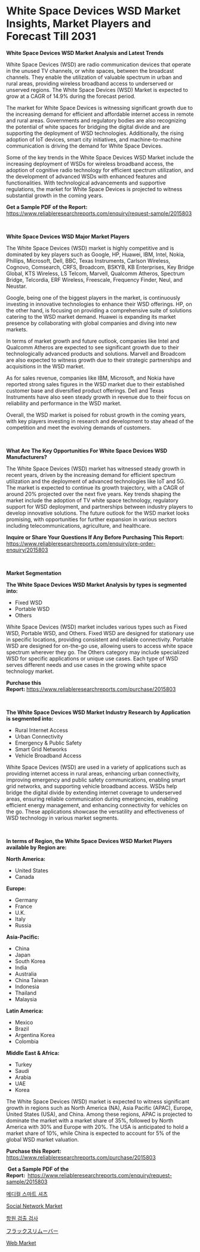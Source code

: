 <p><h1>White Space Devices WSD Market Insights, Market Players and Forecast Till 2031</h1></p><p><strong>White Space Devices WSD Market Analysis and Latest Trends</strong></p>
<p><p>White Space Devices (WSD) are radio communication devices that operate in the unused TV channels, or white spaces, between the broadcast channels. They enable the utilization of valuable spectrum in urban and rural areas, providing wireless broadband access to underserved or unserved regions. The White Space Devices (WSD) Market is expected to grow at a CAGR of 14.9% during the forecast period.</p><p>The market for White Space Devices is witnessing significant growth due to the increasing demand for efficient and affordable internet access in remote and rural areas. Governments and regulatory bodies are also recognizing the potential of white spaces for bridging the digital divide and are supporting the deployment of WSD technologies. Additionally, the rising adoption of IoT devices, smart city initiatives, and machine-to-machine communication is driving the demand for White Space Devices.</p><p>Some of the key trends in the White Space Devices WSD Market include the increasing deployment of WSDs for wireless broadband access, the adoption of cognitive radio technology for efficient spectrum utilization, and the development of advanced WSDs with enhanced features and functionalities. With technological advancements and supportive regulations, the market for White Space Devices is projected to witness substantial growth in the coming years.</p></p>
<p><strong>Get a Sample PDF of the Report:&nbsp;</strong> <a href="https://www.reliableresearchreports.com/enquiry/request-sample/2015803">https://www.reliableresearchreports.com/enquiry/request-sample/2015803</a></p>
<p>&nbsp;</p>
<p><strong>White Space Devices WSD Major Market Players</strong></p>
<p><p>The White Space Devices (WSD) market is highly competitive and is dominated by key players such as Google, HP, Huawei, IBM, Intel, Nokia, Phillips, Microsoft, Dell, BBC, Texas Instruments, Carlson Wireless, Cognovo, Comsearch, CRFS, Broadcom, BSKYB, KB Enterprises, Key Bridge Global, KTS Wireless, LS Telcom, Marvell, Qualcomm Atheros, Spectrum Bridge, Telcordia, ERF Wireless, Freescale, Frequency Finder, Neul, and Neustar.</p><p>Google, being one of the biggest players in the market, is continuously investing in innovative technologies to enhance their WSD offerings. HP, on the other hand, is focusing on providing a comprehensive suite of solutions catering to the WSD market demand. Huawei is expanding its market presence by collaborating with global companies and diving into new markets.</p><p>In terms of market growth and future outlook, companies like Intel and Qualcomm Atheros are expected to see significant growth due to their technologically advanced products and solutions. Marvell and Broadcom are also expected to witness growth due to their strategic partnerships and acquisitions in the WSD market.</p><p>As for sales revenue, companies like IBM, Microsoft, and Nokia have reported strong sales figures in the WSD market due to their established customer base and diversified product offerings. Dell and Texas Instruments have also seen steady growth in revenue due to their focus on reliability and performance in the WSD market.</p><p>Overall, the WSD market is poised for robust growth in the coming years, with key players investing in research and development to stay ahead of the competition and meet the evolving demands of customers.</p></p>
<p>&nbsp;</p>
<p><strong>What Are The Key Opportunities For White Space Devices WSD Manufacturers?</strong></p>
<p><p>The White Space Devices (WSD) market has witnessed steady growth in recent years, driven by the increasing demand for efficient spectrum utilization and the deployment of advanced technologies like IoT and 5G. The market is expected to continue its growth trajectory, with a CAGR of around 20% projected over the next five years. Key trends shaping the market include the adoption of TV white space technology, regulatory support for WSD deployment, and partnerships between industry players to develop innovative solutions. The future outlook for the WSD market looks promising, with opportunities for further expansion in various sectors including telecommunications, agriculture, and healthcare.</p></p>
<p><strong>Inquire or Share Your Questions If Any Before Purchasing This Report:</strong> <a href="https://www.reliableresearchreports.com/enquiry/pre-order-enquiry/2015803">https://www.reliableresearchreports.com/enquiry/pre-order-enquiry/2015803</a></p>
<p>&nbsp;</p>
<p><strong>Market Segmentation</strong></p>
<p><strong>The White Space Devices WSD Market Analysis by types is segmented into:</strong></p>
<p><ul><li>Fixed WSD</li><li>Portable WSD</li><li>Others</li></ul></p>
<p><p>White Space Devices (WSD) market includes various types such as Fixed WSD, Portable WSD, and Others. Fixed WSD are designed for stationary use in specific locations, providing consistent and reliable connectivity. Portable WSD are designed for on-the-go use, allowing users to access white space spectrum wherever they go. The Others category may include specialized WSD for specific applications or unique use cases. Each type of WSD serves different needs and use cases in the growing white space technology market.</p></p>
<p><strong>Purchase this Report:&nbsp;</strong><a href="https://www.reliableresearchreports.com/purchase/2015803">https://www.reliableresearchreports.com/purchase/2015803</a></p>
<p>&nbsp;</p>
<p><strong>The White Space Devices WSD Market Industry Research by Application is segmented into:</strong></p>
<p><ul><li>Rural Internet Access</li><li>Urban Connectivity</li><li>Emergency & Public Safety</li><li>Smart Grid Networks</li><li>Vehicle Broadband Access</li></ul></p>
<p><p>White Space Devices (WSD) are used in a variety of applications such as providing internet access in rural areas, enhancing urban connectivity, improving emergency and public safety communications, enabling smart grid networks, and supporting vehicle broadband access. WSDs help bridge the digital divide by extending internet coverage to underserved areas, ensuring reliable communication during emergencies, enabling efficient energy management, and enhancing connectivity for vehicles on the go. These applications showcase the versatility and effectiveness of WSD technology in various market segments.</p></p>
<p>&nbsp;</p>
<p><strong>In terms of Region, the White Space Devices WSD Market Players available by Region are:</strong></p>
<p>
    <p> <strong> North America: </strong>
        <ul>
            <li>United States</li>
            <li>Canada</li>
        </ul>
        </p> 
    <p> <strong> Europe: </strong>
        <ul>
            <li>Germany</li>
            <li>France</li>
            <li>U.K.</li>
            <li>Italy</li>
            <li>Russia</li>
        </ul>
        </p> 
    <p> <strong> Asia-Pacific: </strong>
        <ul>
            <li>China</li>
            <li>Japan</li>
            <li>South Korea</li>
            <li>India</li>
            <li>Australia</li>
            <li>China Taiwan</li>
            <li>Indonesia</li>
            <li>Thailand</li>
            <li>Malaysia</li>
        </ul>
        </p> 
    <p> <strong> Latin America: </strong>
        <ul>
            <li>Mexico</li>
            <li>Brazil</li>
            <li>Argentina Korea</li>
            <li>Colombia</li>
        </ul>
        </p> 
    <p> <strong> Middle East & Africa: </strong>
        <ul>
            <li>Turkey</li>
            <li>Saudi</li>
            <li>Arabia</li>
            <li>UAE</li>
            <li>Korea</li>
        </ul>
    </p>
    </p>
<p><p>The White Space Devices (WSD) market is expected to witness significant growth in regions such as North America (NA), Asia Pacific (APAC), Europe, United States (USA), and China. Among these regions, APAC is projected to dominate the market with a market share of 35%, followed by North America with 30% and Europe with 20%. The USA is anticipated to hold a market share of 10%, while China is expected to account for 5% of the global WSD market valuation.</p></p>
<p><strong>Purchase this Report: </strong><a href="https://www.reliableresearchreports.com/purchase/2015803">https://www.reliableresearchreports.com/purchase/2015803</a></p>
<p>&nbsp;<strong>Get a Sample PDF of the Report:&nbsp;&nbsp;</strong><a href="https://www.reliableresearchreports.com/enquiry/request-sample/2015803">https://www.reliableresearchreports.com/enquiry/request-sample/2015803</a></p>
<p><strong></strong></p>
<p><p><a href="https://medium.com/@do_trejo/%EC%9D%98%EB%A3%8C%EC%9A%A9-%EC%8A%A4%EB%A7%88%ED%8A%B8-%EC%85%94%EC%B8%A0-%EC%8B%9C%EC%9E%A5-%EB%B6%84%EC%84%9D-%EC%97%B0%ED%8F%89%EA%B7%A0-%EC%84%B1%EC%9E%A5%EB%A5%A0-%EC%8B%9C%EC%9E%A5-%EC%84%B8%EB%B6%84%ED%99%94-%EB%B0%8F-%EA%B8%80%EB%A1%9C%EB%B2%8C-%EC%82%B0%EC%97%85-%EA%B0%9C%EC%9A%94-867458a0fcff">메디컬 스마트 셔츠</a></p><p><a href="https://adventurous-uranium-ef9.notion.site/Social-Network-Market-Challenges-Opportunities-and-Growth-Drivers-and-Major-Market-Players-foreca-efdd4dac3a054ccf9de4df5289ef0855">Social Network Market</a></p><p><a href="https://medium.com/@do_trejo/%ED%95%AD%EC%9B%90-%EA%B2%80%EC%B6%9C-%EC%8B%9C%ED%97%98-%EC%8B%9C%EC%9E%A5-%EC%A0%90%EC%9C%A0%EC%9C%A8-%EC%A7%84%ED%99%94-%EB%B0%8F-%EC%8B%9C%EC%9E%A5-%EC%84%B1%EC%9E%A5-%ED%8A%B8%EB%A0%8C%EB%93%9C-2024%EB%85%84-2031%EB%85%84-732981f17be1">항원 검출 검사</a></p><p><a href="https://medium.com/@silverbeaudinsa406dp355ue/%E3%83%95%E3%83%A9%E3%83%83%E3%82%AF%E3%82%B9%E9%99%A4%E5%8E%BB%E5%89%A4%E5%B8%82%E5%A0%B4%E5%88%86%E6%9E%90%E3%81%A82024%E5%B9%B4%E3%81%8B%E3%82%892031%E5%B9%B4%E3%81%BE%E3%81%A7%E3%81%AE%E6%9C%9F%E9%96%93%E3%81%AB%E4%BA%88%E6%B8%AC%E3%81%95%E3%82%8C%E3%82%8B%E8%A6%8F%E6%A8%A1-dcfbf909d90e">フラックスリムーバー</a></p><p><a href="https://extreme-scabiosa-c81.notion.site/Web-Market-Offers-Provide-Insightful-Data-for-the-Time-Period-from-2024-to-2031-and-also-Provide-Ana-0a64fb40d8324a19933a681daf217f62">Web Market</a></p></p>